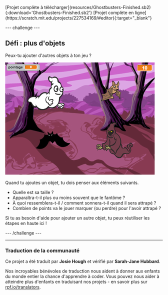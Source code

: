 <div class="p-hero-buttons">
  [Projet complète à télécharger](resources/Ghostbusters-Finished.sb2){:download='Ghostbusters-Finished.sb2'}
  [Projet complète en ligne](https://scratch.mit.edu/projects/227534169/#editor){:target="_blank"}
</div>

--- challenge ---

## Défi : plus d'objets

Peux-tu ajouter d'autres objets à ton jeu ?

![screenshot](images/ghost-final.png)

Quand tu ajoutes un objet, tu dois penser aux éléments suivants.

+ Quelle est sa taille ?
+ Apparaîtra-t-il plus ou moins souvent que le fantôme ?
+ À quoi ressemblera-t-il / comment sonnera-t-il quand il sera attrapé ?
+ Combien de points va le jouer marquer (ou perdre) pour l'avoir attrapé ?

Si tu as besoin d'aide pour ajouter un autre objet, tu peux réutiliser les étapes en haute ici !

--- /challenge ---
***
### Traduction de la communauté 

Ce projet a été traduit par **Josie Hough** et vérifié par **Sarah-Jane Hubbard**. 

Nos incroyables bénévoles de traduction nous aident à donner aux enfants du monde entier la chance d'apprendre à coder. Vous pouvez nous aider à atteindre plus d'enfants en traduisant nos projets - en savoir plus sur [rpf.io/translators](https://rpf.io/translators).
